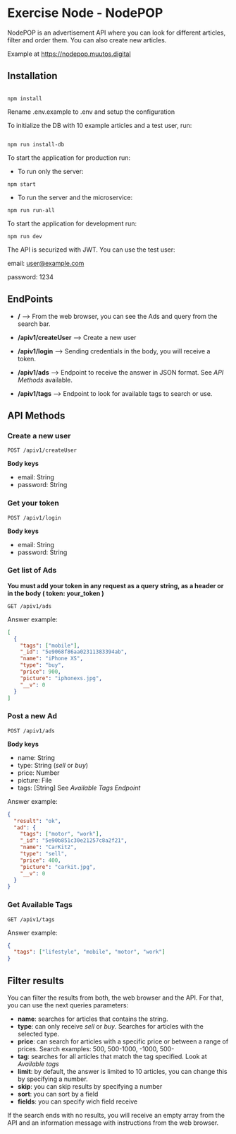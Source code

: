 # Exercise Node - NodePOP

NodePOP is an advertisement API where you can look for different articles, filter and order them. You can also create new articles.

Example at https://nodepop.muutos.digital

## Installation

```shell

npm install

```

Rename .env.example to .env and setup the configuration

To initialize the DB with 10 example articles and a test user, run:

```shell

npm run install-db

```

To start the application for production run:

- To run only the server:

```shell
npm start
```

- To run the server and the microservice:

```shell
npm run run-all
```

To start the application for development run:

```shell
npm run dev
```

The API is securized with JWT. You can use the test user:

email: user@example.com

password: 1234

## EndPoints

- **/** --> From the web browser, you can see the Ads and query from the search bar.

- **/apiv1/createUser** --> Create a new user

- **/apiv1/login** --> Sending credentials in the body, you will receive a token.

- **/apiv1/ads** --> Endpoint to receive the answer in JSON format. See _API Methods_ available.

- **/apiv1/tags** --> Endpoint to look for available tags to search or use.

## API Methods

### Create a new user

```shell
POST /apiv1/createUser
```

**Body keys**

- email: String
- password: String

### Get your token

```shell
POST /apiv1/login
```

**Body keys**

- email: String
- password: String

### Get list of Ads

**You must add your token in any request as a query string, as a header or in the body ( token: your_token )**

```shell
GET /apiv1/ads
```

Answer example:

```json
[
  {
    "tags": ["mobile"],
    "_id": "5e9068f86aa02311383394ab",
    "name": "iPhone XS",
    "type": "buy",
    "price": 900,
    "picture": "iphonexs.jpg",
    "__v": 0
  }
]
```

### Post a new Ad

```shell
POST /apiv1/ads
```

**Body keys**

- name: String
- type: String (_sell_ or _buy_)
- price: Number
- picture: File
- tags: [String] See _Available Tags Endpoint_

Answer example:

```json
{
  "result": "ok",
  "ad": {
    "tags": ["motor", "work"],
    "_id": "5e90b851c30e21257c8a2f21",
    "name": "CarKit2",
    "type": "sell",
    "price": 400,
    "picture": "carkit.jpg",
    "__v": 0
  }
}
```

### Get Available Tags

```shell
GET /apiv1/tags
```

Answer example:

```json
{
  "tags": ["lifestyle", "mobile", "motor", "work"]
}
```

## Filter results

You can filter the results from both, the web browser and the API. For that, you can use the next queries parameters:

- **name**: searches for articles that contains the string.
- **type**: can only receive _sell_ or _buy_. Searches for articles with the selected type.
- **price**: can search for articles with a specific price or between a range of prices. Search examples: 500, 500-1000, -1000, 500-
- **tag**: searches for all articles that match the tag specified. Look at _Available tags_
- **limit**: by default, the answer is limited to 10 articles, you can change this by specifying a number.
- **skip**: you can skip results by specifying a number
- **sort**: you can sort by a field
- **fields**: you can specify wich field receive

If the search ends with no results, you will receive an empty array from the API and an information message with instructions from the web browser.
